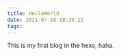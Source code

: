 ```yaml
---
title: HelloWorld
date: 2021-07-18 18:35:23
tags:
---
```


This is my first blog in the hexo, haha.
